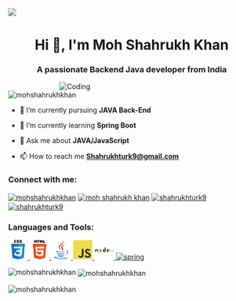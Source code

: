 
<img  src="https://www.aaditritechnology.com/images/redesign.gif">

<h1 align="center">Hi 👋, I'm Moh Shahrukh Khan</h1>
<h3 align="center">A passionate Backend Java developer from India</h3>

<img align="right" alt="Coding" width="400" src="https://lyshtechnology.com/admin/assets/img/animation_images/developer.gif">

<p align="left"> <img src="https://komarev.com/ghpvc/?username=mohshahrukhkhan&label=Profile%20views&color=0e75b6&style=flat" alt="mohshahrukhkhan" /> </p>

- 🔭 I’m currently pursuing **JAVA Back-End**

- 🌱 I’m currently learning **Spring Boot**
 
- 💬 Ask me about **JAVA/JavaScript**

- 📫 How to reach me **Shahrukhturk9@gmail.com**

<h3 align="left">Connect with me:</h3>
<p align="left">
<a href="https://twitter.com/mohshahrukhkhan" target="blank"><img align="center" src="https://raw.githubusercontent.com/rahuldkjain/github-profile-readme-generator/master/src/images/icons/Social/twitter.svg" alt="mohshahrukhkhan" height="30" width="40" /></a>
<a href="https://linkedin.com/in/moh shahrukh khan" target="blank"><img align="center" src="https://raw.githubusercontent.com/rahuldkjain/github-profile-readme-generator/master/src/images/icons/Social/linked-in-alt.svg" alt="moh shahrukh khan" height="30" width="40" /></a>
<a href="https://www.hackerrank.com/shahrukhturk9" target="blank"><img align="center" src="https://raw.githubusercontent.com/rahuldkjain/github-profile-readme-generator/master/src/images/icons/Social/hackerrank.svg" alt="shahrukhturk9" height="30" width="40" /></a>
<a href="https://www.leetcode.com/shahrukhturk9" target="blank"><img align="center" src="https://raw.githubusercontent.com/rahuldkjain/github-profile-readme-generator/master/src/images/icons/Social/leet-code.svg" alt="shahrukhturk9" height="30" width="40" /></a>
</p>

<h3 align="left">Languages and Tools:</h3>
<p align="left"> <a href="https://www.w3schools.com/css/" target="_blank" rel="noreferrer"> <img src="https://raw.githubusercontent.com/devicons/devicon/master/icons/css3/css3-original-wordmark.svg" alt="css3" width="40" height="40"/> </a> <a href="https://www.w3.org/html/" target="_blank" rel="noreferrer"> <img src="https://raw.githubusercontent.com/devicons/devicon/master/icons/html5/html5-original-wordmark.svg" alt="html5" width="40" height="40"/> </a> <a href="https://www.java.com" target="_blank" rel="noreferrer"> <img src="https://raw.githubusercontent.com/devicons/devicon/master/icons/java/java-original.svg" alt="java" width="40" height="40"/> </a> <a href="https://developer.mozilla.org/en-US/docs/Web/JavaScript" target="_blank" rel="noreferrer"> <img src="https://raw.githubusercontent.com/devicons/devicon/master/icons/javascript/javascript-original.svg" alt="javascript" width="40" height="40"/> </a> <a href="https://nodejs.org" target="_blank" rel="noreferrer"> <img src="https://raw.githubusercontent.com/devicons/devicon/master/icons/nodejs/nodejs-original-wordmark.svg" alt="nodejs" width="40" height="40"/> </a> <a href="https://spring.io/" target="_blank" rel="noreferrer"> <img src="https://www.vectorlogo.zone/logos/springio/springio-icon.svg" alt="spring" width="40" height="40"/> </a> </p>

<p><img align="left" src="https://github-readme-stats.vercel.app/api/top-langs?username=mohshahrukhkhan&show_icons=true&locale=en&layout=compact" alt="mohshahrukhkhan" /></p>

<p>&nbsp;<img align="center" src="https://github-readme-stats.vercel.app/api?username=mohshahrukhkhan&show_icons=true&locale=en" alt="mohshahrukhkhan" /></p>

<p><img align="center" src="https://github-readme-streak-stats.herokuapp.com/?user=mohshahrukhkhan&" alt="mohshahrukhkhan" /></p>

